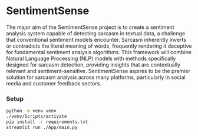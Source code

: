 # SentimentSense

The major aim of the SentimentSense project is to create a sentiment analysis system capable of detecting sarcasm in textual data, a challenge that conventional sentiment models encounter. Sarcasm inherently inverts or contradicts the literal meaning of words, frequently rendering it deceptive for fundamental sentiment analysis algorithms. This framework will combine Natural Language Processing (NLP) models with methods specifically designed for sarcasm detection, providing insights that are contextually relevant and sentiment-sensitive. SentimentSense aspires to be the premier solution for sarcasm analysis across many platforms, particularly in social media and customer feedback sectors.



### Setup 
```bash
python -m venv venv
./venv/Scripts/activate
pip install -r requirements.txt
streamlit run ./App/main.py
```

